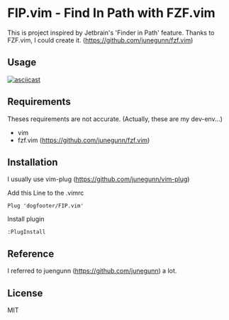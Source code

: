 # FIP.vim - Find In Path with FZF.vim

This is project inspired by Jetbrain's 'Finder in Path' feature.
Thanks to FZF.vim, I could create it.
(https://github.com/junegunn/fzf.vim)

## Usage

[![asciicast](https://asciinema.org/a/158327.png)](https://asciinema.org/a/158327)

## Requirements

Theses requirements are not accurate.
(Actually, these are my dev-env...)

* vim
* fzf.vim (https://github.com/junegunn/fzf.vim)

## Installation

I usually use vim-plug (https://github.com/junegunn/vim-plug)

Add this Line to the .vimrc
```vim
Plug 'dogfooter/FIP.vim'
```
Install plugin
```vim
:PlugInstall
```

## Reference 
I referred to juengunn (https://github.com/junegunn) a lot.  

## License

MIT
